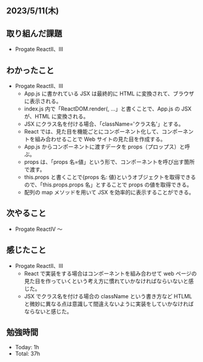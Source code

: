 ## 2023/5/11(木)

## 取り組んだ課題

- Progate ReactⅡ、Ⅲ

## わかったこと

- Progate ReactⅡ、Ⅲ
  - App.js に書かれている JSX は最終的に HTML に変換されて、ブラウザに表示される。
  - index.js 内で「ReactDOM.render(<App />, ...」と書くことで、App.js の JSX が、HTML に変換される。
  - JSX にクラス名を付ける場合、「className='クラス名'」とする。
  - React では、見た目を機能ごとにコンポーネント化して、コンポーネントを組み合わせることで Web サイトの見た目を作成する。
  - App.js からコンポーネントに渡すデータを props（プロップス）と呼ぶ。
  - props は、「props 名=値」という形で、コンポーネントを呼び出す箇所で渡す。
  - this.props と書くことで{props 名: 値}というオブジェクトを取得できるので、「this.props.props 名」とすることで props の値を取得できる。
  - 配列の map メソッドを用いて JSX を効率的に表示することができる。

## 次やること

- Progate ReactⅣ ～

## 感じたこと

- Progate ReactⅡ、Ⅲ
  - React で実装をする場合はコンポーネントを組み合わせて web ページの見た目を作っていくという考え方に慣れていかなければならいないと感じた。
  - JSX でクラス名を付ける場合の className という書き方など HTLML と微妙に異なる点は意識して間違えないように実装をしていかなければならないと感じた。

## 勉強時間

- Today: 1h
- Total: 37h
